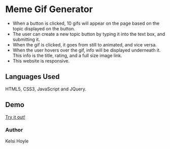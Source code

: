 # Meme Gif Generator
* When a button is clicked, 10 gifs will appear on the page based on the topic displayed on the button.
* The user can create a new topic button by typing it into the text box, and submitting it.
* When the gif is clicked, it goes from still to animated, and vice versa.
* When the user hovers over the gif, info will be displayed underneath it. This info is the title, rating, and a full size image link.
* This website is responsive.

## Languages Used

HTML5, CSS3, JavaScript and JQuery.

## Demo
[Try it out!](https://kelsimhoyle.github.io/gif-generator/)

### Author
Kelsi Hoyle

